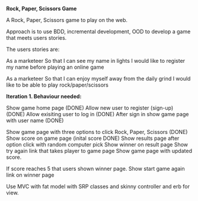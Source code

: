 **Rock, Paper, Scissors Game**A Rock, Paper, Scissors game to play on the web.Approach is to use BDD, incremental development, OOD to develop a game that meets users stories.The users stories are:As a marketeerSo that I can see my name in lightsI would like to register my name before playing an online gameAs a marketeerSo that I can enjoy myself away from the daily grindI would like to be able to play rock/paper/scissors**Iteration 1. Behaviour needed:**Show game home page (DONE)Allow new user to register (sign-up) (DONE)Allow exisiting user to log in (DONE)After sign in show game page with user name (DONE)Show game page with three options to click Rock, Paper, Scissors (DONE)Show score on game page (inital score DONE)Show results page after option click with random computer pickShow winner on result pageShow try again link that takes player to game pageShow game page with updated score.If score reaches 5 that users shown winner page.Show start game again link on winner pageUse MVC with fat model with SRP classes and skinny controller and erb for view.